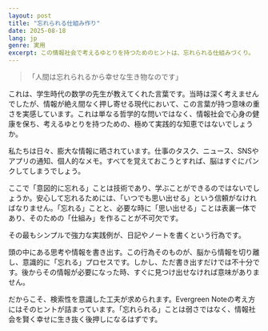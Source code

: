 ```yaml
---
layout: post
title: "忘れられる仕組み作り"
date: 2025-08-18
lang: jp
genre: 実用
excerpt: この情報社会で考えるゆとりを持つためのヒントは、忘れられる仕組みづくり。
---
```


>「人間は忘れられるから幸せな生き物なのです」

これは、学生時代の数学の先生が教えてくれた言葉です。当時は深く考えませんでしたが、情報が絶え間なく押し寄せる現代において、この言葉が持つ意味の重さを実感しています。これは単なる哲学的な問いではなく、情報社会で心身の健康を保ち、考えるゆとりを持つための、極めて実践的な知恵ではないでしょうか。

私たちは日々、膨大な情報に晒されています。仕事のタスク、ニュース、SNSやアプリの通知、個人的なメモ。すべてを覚えておこうとすれば、脳はすぐにパンクしてしまうでしょう。

ここで「意図的に忘れる」ことは技術であり、学ぶことができるのではないでしょうか。安心して忘れるためには、「いつでも思い出せる」という信頼がなければなりません。「忘れる」ことと、必要な時に「思い出せる」ことは表裏一体であり、そのための「仕組み」を作ることが不可欠です。

その最もシンプルで強力な実践例が、日記やノートを書くという行為です。

頭の中にある思考や情報を書き出す。この行為そのものが、脳から情報を切り離し、意識的に「忘れる」プロセスです。しかし、ただ書き出すだけでは不十分です。後からその情報が必要になった時、すぐに見つけ出せなければ意味がありません。

だからこそ、検索性を意識した工夫が求められます。Evergreen Noteの考え方にはそのヒントが詰まっています。「忘れられる」ことは弱さではなく、情報社会を賢く幸せに生き抜く後押しになるはずです。
